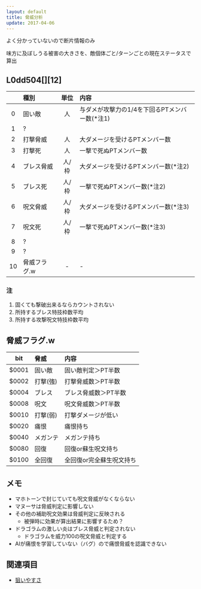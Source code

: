 ```yaml
---
layout: default
title: 脅威分析
update: 2017-04-06
---
```


よく分かっていないので断片情報のみ

味方に及ぼしうる被害の大きさを、敵個体ごと/ターンごとの現在ステータスで算出

## L0dd504[][12]

|    | 種別         | 単位  | 内容                                          |
|:--:|:-------------|:-----:|:----------------------------------------------|
|  0 | 固い敵       | 人    | 与ダメが攻撃力の1/4を下回るPTメンバー数(*注1) |
|  1 | ?            |       |                                               |
|  2 | 打撃脅威     | 人    | 大ダメージを受けるPTメンバー数                |
|  3 | 打撃死       | 人    | 一撃で死ぬPTメンバー数                        |
|  4 | ブレス脅威   | 人/枠 | 大ダメージを受けるPTメンバー数(*注2)          |
|  5 | ブレス死     | 人/枠 | 一撃で死ぬPTメンバー数(*注2)                  |
|  6 | 呪文脅威     | 人/枠 | 大ダメージを受けるPTメンバー数(*注3)          |
|  7 | 呪文死       | 人/枠 | 一撃で死ぬPTメンバー数(*注3)                  |
|  8 | ?            |       |                                               |
|  9 | ?            |       |                                               |
| 10 | 脅威フラグ.w | -     | -                                             |

### 注

1. 固くても撃破出来るならカウントされない
2. 所持するブレス特技枠数平均
3. 所持する攻撃呪文特技枠数平均


## 脅威フラグ.w

| bit   | 脅威     | 内容                     |
|:-----:|:---------|:-------------------------|
| $0001 | 固い敵   | 固い敵判定＞PT半数       |
| $0002 | 打撃(強) | 打撃脅威数＞PT半数       |
| $0004 | ブレス   | ブレス脅威数＞PT半数     |
| $0008 | 呪文     | 呪文脅威数＞PT半数       |
| $0010 | 打撃(弱) | 打撃ダメージが低い       |
| $0020 | 痛恨     | 痛恨持ち                 |
| $0040 | メガンテ | メガンテ持ち             |
| $0080 | 回復     | 回復or蘇生呪文持ち       |
| $0100 | 全回復   | 全回復or完全蘇生呪文持ち |


## メモ

* マホトーンで封じていても呪文脅威がなくならない
* マヌーサは脅威判定に影響しない
* その他の補助呪文効果は脅威判定に反映される
	* 被弾時に効果が算出結果に影響するため？
* ドラゴラムの激しい炎はブレス脅威と判定されない
	* ドラゴラムを威力100の呪文脅威と判定する
* AIが痛恨を学習していない（バグ）ので痛恨脅威を認識できない


## 関連項目

* [狙いやすさ](ai_targeting)
